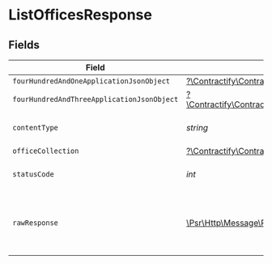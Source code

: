 # ListOfficesResponse


## Fields

| Field                                                                                                                                      | Type                                                                                                                                       | Required                                                                                                                                   | Description                                                                                                                                |
| ------------------------------------------------------------------------------------------------------------------------------------------ | ------------------------------------------------------------------------------------------------------------------------------------------ | ------------------------------------------------------------------------------------------------------------------------------------------ | ------------------------------------------------------------------------------------------------------------------------------------------ |
| `fourHundredAndOneApplicationJsonObject`                                                                                                   | [?\Contractify\ContractifyAPI\Models\Operations\ListOfficesResponseBody](../../models/operations/ListOfficesResponseBody.md)               | :heavy_minus_sign:                                                                                                                         | Unauthenticated                                                                                                                            |
| `fourHundredAndThreeApplicationJsonObject`                                                                                                 | [?\Contractify\ContractifyAPI\Models\Operations\ListOfficesOfficesResponseBody](../../models/operations/ListOfficesOfficesResponseBody.md) | :heavy_minus_sign:                                                                                                                         | Forbidden                                                                                                                                  |
| `contentType`                                                                                                                              | *string*                                                                                                                                   | :heavy_check_mark:                                                                                                                         | HTTP response content type for this operation                                                                                              |
| `officeCollection`                                                                                                                         | [?\Contractify\ContractifyAPI\Models\Shared\OfficeCollection](../../models/shared/OfficeCollection.md)                                     | :heavy_minus_sign:                                                                                                                         | OK                                                                                                                                         |
| `statusCode`                                                                                                                               | *int*                                                                                                                                      | :heavy_check_mark:                                                                                                                         | HTTP response status code for this operation                                                                                               |
| `rawResponse`                                                                                                                              | [\Psr\Http\Message\ResponseInterface](https://www.php-fig.org/psr/psr-7/#33-psrhttpmessageresponseinterface)                               | :heavy_minus_sign:                                                                                                                         | Raw HTTP response; suitable for custom response parsing                                                                                    |